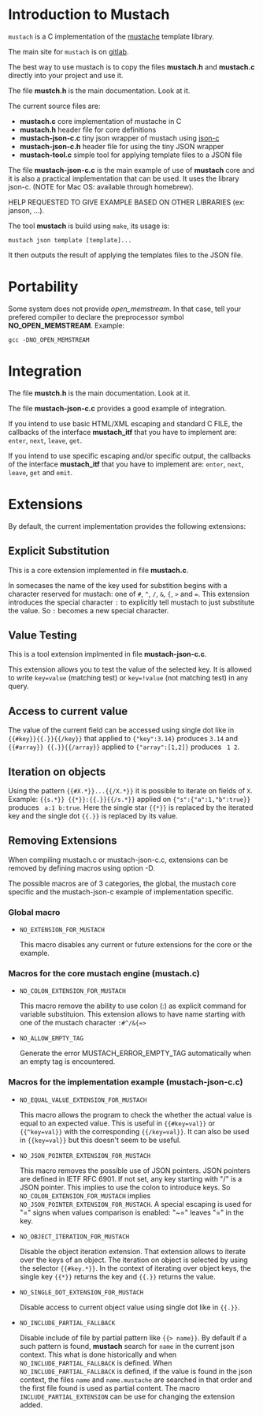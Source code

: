 Introduction to Mustach
=======================

`mustach` is a C implementation of the [mustache](http://mustache.github.io "main site for mustache") template library.

The main site for `mustach` is on [gitlab](https://gitlab.com/jobol/mustach).

The best way to use mustach is to copy the files **mustach.h** and **mustach.c**
directly into your project and use it.

The file **mustch.h** is the main documentation. Look at it.

The current source files are:

- **mustach.c** core implementation of mustache in C
- **mustach.h** header file for core definitions
- **mustach-json-c.c** tiny json wrapper of mustach using [json-c](https://github.com/json-c/json-c)
- **mustach-json-c.h** header file for using the tiny JSON wrapper
- **mustach-tool.c** simple tool for applying template files to a JSON file

The file **mustach-json-c.c** is the main example of use of **mustach** core
and it is also a practical implementation that can be used. It uses the library
json-c. (NOTE for Mac OS: available through homebrew).

HELP REQUESTED TO GIVE EXAMPLE BASED ON OTHER LIBRARIES (ex: janson, ...).

The tool **mustach** is build using `make`,  its usage is:

    mustach json template [template]...

It then outputs the result of applying the templates files to the JSON file.

Portability
===========

Some system does not provide *open_memstream*. In that case, tell your
prefered compiler to declare the preprocessor symbol **NO_OPEN_MEMSTREAM**.
Example:

	gcc -DNO_OPEN_MEMSTREAM

Integration
===========

The file **mustch.h** is the main documentation. Look at it.

The file **mustach-json-c.c** provides a good example of integration.

If you intend to use basic HTML/XML escaping and standard C FILE, the callbacks
of the interface **mustach_itf** that you have to implement are:
`enter`, `next`, `leave`, `get`.

If you intend to use specific escaping and/or specific output, the callbacks
of the interface **mustach_itf** that you have to implement are:
`enter`, `next`, `leave`, `get` and `emit`.

Extensions
==========

By default, the current implementation provides the following extensions:

Explicit Substitution
---------------------

This is a core extension implemented in file **mustach.c**.

In somecases the name of the key used for substition begins with a
character reserved for mustach: one of `#`, `^`, `/`, `&`, `{`, `>` and `=`.
This extension introduces the special character `:` to explicitly
tell mustach to just substitute the value. So `:` becomes a new special
character.

Value Testing
-------------

This is a tool extension implmented in file **mustach-json-c.c**.

This extension allows you to test the value of the selected key.
It is allowed to write `key=value` (matching test) or `key=!value`
(not matching test) in any query.

Access to current value
-----------------------

The value of the current field can be accessed using single dot like
in `{{#key}}{{.}}{{/key}}` that applied to `{"key":3.14}` produces `3.14`
and `{{#array}} {{.}}{{/array}}` applied to `{"array":[1,2]}` produces
` 1 2`.

Iteration on objects
--------------------

Using the pattern `{{#X.*}}...{{/X.*}}` it is possible to iterate on
fields of `X`. Example: `{{s.*}} {{*}}:{{.}}{{/s.*}}` applied on
`{"s":{"a":1,"b":true}}` produces ` a:1 b:true`. Here the single star
`{{*}}` is replaced by the iterated key and the single dot `{{.}}` is
replaced by its value.

Removing Extensions
-------------------

When compiling mustach.c or mustach-json-c.c,
extensions can be removed by defining macros
using option -D.

The possible macros are of 3 categories, the global,
the mustach core specific and the mustach-json-c example
of implementation specific.

### Global macro

- `NO_EXTENSION_FOR_MUSTACH`

  This macro disables any current or future
  extensions for the core or the example.

### Macros for the core mustach engine (mustach.c)

- `NO_COLON_EXTENSION_FOR_MUSTACH`

  This macro remove the ability to use colon (:)
  as explicit command for variable substituion.
  This extension allows to have name starting
  with one of the mustach character `:#^/&{=>`

- `NO_ALLOW_EMPTY_TAG`

  Generate the error MUSTACH_ERROR_EMPTY_TAG automatically
  when an empty tag is encountered.

### Macros for the implementation example (mustach-json-c.c)

- `NO_EQUAL_VALUE_EXTENSION_FOR_MUSTACH`

  This macro allows the program to check the whether
  the actual value is equal to an expected value.
  This is useful in `{{#key=val}}` or `{{^key=val}}`
  with the corresponding `{{/key=val}}`.
  It can also be used in `{{key=val}}` but this
  doesn't seem to be useful.

- `NO_JSON_POINTER_EXTENSION_FOR_MUSTACH`

  This macro removes the possible use of JSON pointers.
  JSON pointers are defined in IETF RFC 6901.
  If not set, any key starting with "/" is a JSON pointer.
  This implies to use the colon to introduce keys.
  So `NO_COLON_EXTENSION_FOR_MUSTACH` implies
  `NO_JSON_POINTER_EXTENSION_FOR_MUSTACH`.
  A special escaping is used for "=" signs when
  values comparison is enabled: "~=" leaves "=" in the key.

- `NO_OBJECT_ITERATION_FOR_MUSTACH`

  Disable the object iteration extension. That extension allows
  to iterate over the keys of an object. The iteration on object
  is selected by using the selector `{{#key.*}}`. In the context
  of iterating over object keys, the single key `{{*}}` returns the
  key and `{{.}}` returns the value.

- `NO_SINGLE_DOT_EXTENSION_FOR_MUSTACH`

  Disable access to current object value using single dot
  like in `{{.}}`.

- `NO_INCLUDE_PARTIAL_FALLBACK`

  Disable include of file by partial pattern like `{{> name}}`.
  By default if a such pattern is found, **mustach** search
  for `name` in the current json context. This what is done
  historically and when `NO_INCLUDE_PARTIAL_FALLBACK` is defined.
  When `NO_INCLUDE_PARTIAL_FALLBACK` is defined, if the value is
  found in the json context, the files `name` and `name.mustache`
  are searched in that order and the first file found is used
  as partial content. The macro `INCLUDE_PARTIAL_EXTENSION` can
  be use for changing the extension added.

